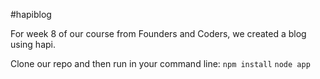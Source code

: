 #hapiblog

For week 8 of our course from Founders and Coders, we created a blog using hapi.

Clone our repo and then run in your command line: 
``` npm install ```
``` node app ```
